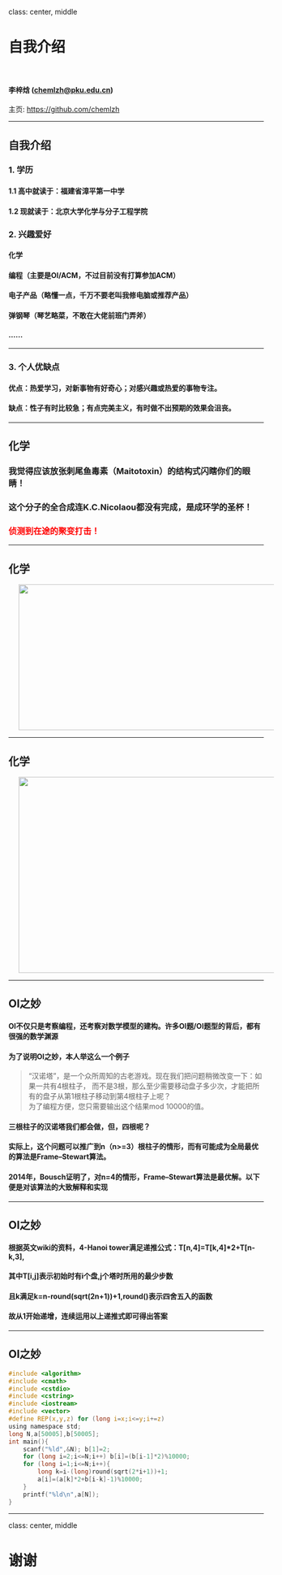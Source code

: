 class: center, middle

# 自我介绍

&nbsp;
&nbsp;

#### 李梓焓 (chemlzh@pku.edu.cn)  

主页: <https://github.com/chemlzh>

---

## 自我介绍

### 1. 学历

#### 1.1 高中就读于：福建省漳平第一中学
#### 1.2 现就读于：北京大学化学与分子工程学院

### 2. 兴趣爱好

#### 化学
#### 编程（主要是OI/ACM，不过目前没有打算参加ACM）
#### 电子产品（略懂一点，千万不要老叫我修电脑或推荐产品）
#### 弹钢琴（琴艺略菜，不敢在大佬前班门弄斧）
#### ……

---

### 3. 个人优缺点

#### 优点：热爱学习，对新事物有好奇心；对感兴趣或热爱的事物专注。
#### 缺点：性子有时比较急；有点完美主义，有时做不出预期的效果会沮丧。

---

## 化学

### 我觉得应该放张刺尾鱼毒素（Maitotoxin）的结构式闪瞎你们的眼睛！
### 这个分子的全合成连K.C.Nicolaou都没有完成，是成环学的圣杯！
### <font color="red">侦测到在途的聚变打击！</font>

---

## 化学

<img src="https://upload.wikimedia.org/wikipedia/commons/4/4d/Maitotoxin_2D_structure.svg" height=287 width=800 style="margin: 0px 20px">

---

## 化学

<img src="https://upload.wikimedia.org/wikipedia/commons/e/e1/Maitotoxin-3D-vdW.png" height=386 width=800 style="margin: 0px 20px">

---

## OI之妙

#### OI不仅只是考察编程，还考察对数学模型的建构。许多OI题/OI题型的背后，都有很强的数学渊源
#### 为了说明OI之妙，本人举这么一个例子

> “汉诺塔”，是一个众所周知的古老游戏。现在我们把问题稍微改变一下：如果一共有4根柱子， 而不是3根，那么至少需要移动盘子多少次，才能把所有的盘子从第1根柱子移动到第4根柱子上呢？  
> 为了编程方便，您只需要输出这个结果mod 10000的值。

#### 三根柱子的汉诺塔我们都会做，但，四根呢？
#### 实际上，这个问题可以推广到n（n>=3）根柱子的情形，而有可能成为全局最优的算法是Frame–Stewart算法。
#### 2014年，Bousch证明了，对n=4的情形，Frame–Stewart算法是最优解。以下便是对该算法的大致解释和实现

---

## OI之妙

#### 根据英文wiki的资料，4-Hanoi tower满足递推公式：T[n,4]=T[k,4]*2+T[n-k,3],
#### 其中T[i,j]表示初始时有i个盘,j个塔时所用的最少步数  
#### 且k满足k=n-round(sqrt(2n+1))+1,round()表示四舍五入的函数  
#### 故从1开始递增，连续运用以上递推式即可得出答案  

---
## OI之妙

```c
#include <algorithm>
#include <cmath>
#include <cstdio>
#include <cstring>
#include <iostream>
#include <vector>
#define REP(x,y,z) for (long i=x;i<=y;i+=z)
using namespace std;
long N,a[50005],b[50005];
int main(){
	scanf("%ld",&N); b[1]=2;
	for (long i=2;i<=N;i++) b[i]=(b[i-1]*2)%10000;
	for (long i=1;i<=N;i++){
		long k=i-(long)round(sqrt(2*i+1))+1;
		a[i]=(a[k]*2+b[i-k]-1)%10000;
	}
	printf("%ld\n",a[N]);
}
```

---

class: center, middle

# 谢谢
